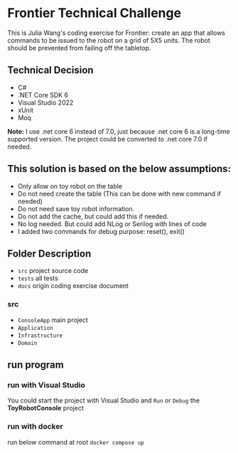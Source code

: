 # Frontier Technical Challenge

This is Julia Wang's coding exercise for Frontier: create an app that allows commands to be issued to the robot on a grid of 5X5 units. The robot should be prevented from
failing off the tabletop.

## Technical Decision

- C#
- .NET Core SDK 6
- Visual Studio 2022
- xUnit
- Moq

**Note:**
I use .net core 6 instead of 7.0, just because .net core 6 is a long-time supported version. The project could be converted to .net core 7.0 if needed.

## This solution is based on the below assumptions:

- Only allow on toy robot on the table
- Do not need create the table (This can be done with new command if needed)
- Do not need save toy robot information.
- Do not add the cache, but could add this if needed.
- No log needed. But could add NLog or Serilog with lines of code
- I added two commands for debug purpose: reset(), exit()

## Folder Description

- `src` project source code
- `tests` all tests
- `docs` origin coding exercise document

### src

- `ConsoleApp` main project
- `Application`
- `Infrastructure`
- `Domain`

## run program

### run with Visual Studio

You could start the project with Visual Studio and `Run` or `Debug` the **ToyRobotConsole** project

### run with docker

run below command at root
`docker compose up`
